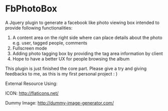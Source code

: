 FbPhotoBox
==========

A Jquery plugin to generate a facebook like photo viewing box intended to provide following functionalities:

1. A content area on the right side where can place details about the photo e.g. user, tagged people, comments
2. Fullscreen mode
3. Adding photo tagging box by providing the tag area information by client
4. Hope to have a better UX for people browsing the album

This plugin is just finished the core part.
Please give a try and giving feedbacks to me, as this is my first personal project : )

External Resource Using:

ICON: http://flaticons.net/

Dummy Image: http://dummy-image-generator.com/
